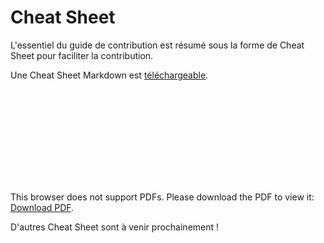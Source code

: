 # Cheat Sheet
<!-- SPDX-License-Identifier: MPL-2.0 -->

L'essentiel du guide de contribution est résumé sous la forme de Cheat Sheet pour faciliter la contribution. 

Une Cheat Sheet Markdown est [téléchargeable](../files/images/tutoriel_gitlab/2020-03-30_HDH_Cheatsheet-markdown_MLP-2.0.pdf).

<object data="../files/images/tutoriel_gitlab/2020-03-30_HDH_Cheatsheet-markdown_MLP-2.0.pdf" type="application/pdf" width="750px" height="750px">
    <embed src="../files/images/tutoriel_gitlab/2020-03-30_HDH_Cheatsheet-markdown_MLP-2.0.pdf" type="application/pdf">
        <p>This browser does not support PDFs. Please download the PDF to view it: <a href="../files/images/tutoriel_gitlab/2020-03-30_HDH_Cheatsheet-markdown_MLP-2.0.pdf">Download PDF</a>.</p>
    </embed>
</object>


D'autres Cheat Sheet sont à venir prochainement !